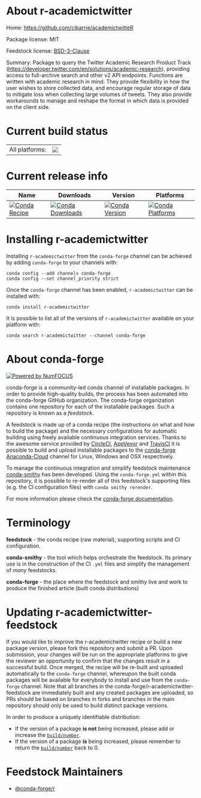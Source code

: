About r-academictwitter
=======================

Home: https://github.com/cjbarrie/academictwitteR

Package license: MIT

Feedstock license: [BSD-3-Clause](https://github.com/conda-forge/r-academictwitter-feedstock/blob/master/LICENSE.txt)

Summary: Package to query the Twitter Academic Research Product Track (<https://developer.twitter.com/en/solutions/academic-research>), providing access to full-archive search and other v2 API endpoints. Functions are written with academic research in mind. They provide flexibility in how the user wishes to store collected data, and encourage regular storage of data to mitigate loss when collecting large volumes of tweets. They also provide workarounds to manage and reshape the format in which data is provided on the client side.

Current build status
====================


<table><tr><td>All platforms:</td>
    <td>
      <a href="https://dev.azure.com/conda-forge/feedstock-builds/_build/latest?definitionId=12691&branchName=master">
        <img src="https://dev.azure.com/conda-forge/feedstock-builds/_apis/build/status/r-academictwitter-feedstock?branchName=master">
      </a>
    </td>
  </tr>
</table>

Current release info
====================

| Name | Downloads | Version | Platforms |
| --- | --- | --- | --- |
| [![Conda Recipe](https://img.shields.io/badge/recipe-r--academictwitter-green.svg)](https://anaconda.org/conda-forge/r-academictwitter) | [![Conda Downloads](https://img.shields.io/conda/dn/conda-forge/r-academictwitter.svg)](https://anaconda.org/conda-forge/r-academictwitter) | [![Conda Version](https://img.shields.io/conda/vn/conda-forge/r-academictwitter.svg)](https://anaconda.org/conda-forge/r-academictwitter) | [![Conda Platforms](https://img.shields.io/conda/pn/conda-forge/r-academictwitter.svg)](https://anaconda.org/conda-forge/r-academictwitter) |

Installing r-academictwitter
============================

Installing `r-academictwitter` from the `conda-forge` channel can be achieved by adding `conda-forge` to your channels with:

```
conda config --add channels conda-forge
conda config --set channel_priority strict
```

Once the `conda-forge` channel has been enabled, `r-academictwitter` can be installed with:

```
conda install r-academictwitter
```

It is possible to list all of the versions of `r-academictwitter` available on your platform with:

```
conda search r-academictwitter --channel conda-forge
```


About conda-forge
=================

[![Powered by
NumFOCUS](https://img.shields.io/badge/powered%20by-NumFOCUS-orange.svg?style=flat&colorA=E1523D&colorB=007D8A)](https://numfocus.org)

conda-forge is a community-led conda channel of installable packages.
In order to provide high-quality builds, the process has been automated into the
conda-forge GitHub organization. The conda-forge organization contains one repository
for each of the installable packages. Such a repository is known as a *feedstock*.

A feedstock is made up of a conda recipe (the instructions on what and how to build
the package) and the necessary configurations for automatic building using freely
available continuous integration services. Thanks to the awesome service provided by
[CircleCI](https://circleci.com/), [AppVeyor](https://www.appveyor.com/)
and [TravisCI](https://travis-ci.com/) it is possible to build and upload installable
packages to the [conda-forge](https://anaconda.org/conda-forge)
[Anaconda-Cloud](https://anaconda.org/) channel for Linux, Windows and OSX respectively.

To manage the continuous integration and simplify feedstock maintenance
[conda-smithy](https://github.com/conda-forge/conda-smithy) has been developed.
Using the ``conda-forge.yml`` within this repository, it is possible to re-render all of
this feedstock's supporting files (e.g. the CI configuration files) with ``conda smithy rerender``.

For more information please check the [conda-forge documentation](https://conda-forge.org/docs/).

Terminology
===========

**feedstock** - the conda recipe (raw material), supporting scripts and CI configuration.

**conda-smithy** - the tool which helps orchestrate the feedstock.
                   Its primary use is in the construction of the CI ``.yml`` files
                   and simplify the management of *many* feedstocks.

**conda-forge** - the place where the feedstock and smithy live and work to
                  produce the finished article (built conda distributions)


Updating r-academictwitter-feedstock
====================================

If you would like to improve the r-academictwitter recipe or build a new
package version, please fork this repository and submit a PR. Upon submission,
your changes will be run on the appropriate platforms to give the reviewer an
opportunity to confirm that the changes result in a successful build. Once
merged, the recipe will be re-built and uploaded automatically to the
`conda-forge` channel, whereupon the built conda packages will be available for
everybody to install and use from the `conda-forge` channel.
Note that all branches in the conda-forge/r-academictwitter-feedstock are
immediately built and any created packages are uploaded, so PRs should be based
on branches in forks and branches in the main repository should only be used to
build distinct package versions.

In order to produce a uniquely identifiable distribution:
 * If the version of a package **is not** being increased, please add or increase
   the [``build/number``](https://docs.conda.io/projects/conda-build/en/latest/resources/define-metadata.html#build-number-and-string).
 * If the version of a package **is** being increased, please remember to return
   the [``build/number``](https://docs.conda.io/projects/conda-build/en/latest/resources/define-metadata.html#build-number-and-string)
   back to 0.

Feedstock Maintainers
=====================

* [@conda-forge/r](https://github.com/conda-forge/r/)

